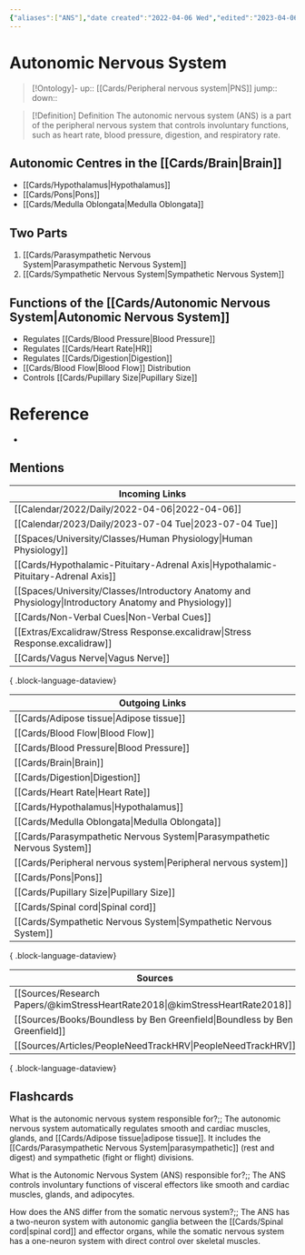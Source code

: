 ```yaml
---
{"aliases":["ANS"],"date created":"2022-04-06 Wed","edited":"2023-04-06 Thu","dg-publish":true,"tags":["Uni/HBIO1009","Uni/LFS112","flashcards/LFS112"],"permalink":"/cards/autonomic-nervous-system/","dgPassFrontmatter":true}
---
```


# Autonomic Nervous System

> [!Ontology]-
> up:: [[Cards/Peripheral nervous system\|PNS]]
> jump::
> down:: 

> [!Definition] Definition
> The autonomic nervous system (ANS) is a part of the peripheral nervous system that controls involuntary functions, such as heart rate, blood pressure, digestion, and respiratory rate. 

## Autonomic Centres in the [[Cards/Brain\|Brain]]
- [[Cards/Hypothalamus\|Hypothalamus]]
- [[Cards/Pons\|Pons]]
- [[Cards/Medulla Oblongata\|Medulla Oblongata]]

## Two Parts
1. [[Cards/Parasympathetic Nervous System\|Parasympathetic Nervous System]]
2. [[Cards/Sympathetic Nervous System\|Sympathetic Nervous System]]

## Functions of the [[Cards/Autonomic Nervous System\|Autonomic Nervous System]]
- Regulates [[Cards/Blood Pressure\|Blood Pressure]]
- Regulates [[Cards/Heart Rate\|HR]]
- Regulates [[Cards/Digestion\|Digestion]]
- [[Cards/Blood Flow\|Blood Flow]] Distribution
- Controls [[Cards/Pupillary Size\|Pupillary Size]]
# Reference
- 

## Mentions
| Incoming Links                                                                                            |
| --------------------------------------------------------------------------------------------------------- |
| [[Calendar/2022/Daily/2022-04-06\|2022-04-06]]                                                         |
| [[Calendar/2023/Daily/2023-07-04 Tue\|2023-07-04 Tue]]                                                 |
| [[Spaces/University/Classes/Human Physiology\|Human Physiology]]                                       |
| [[Cards/Hypothalamic-Pituitary-Adrenal Axis\|Hypothalamic-Pituitary-Adrenal Axis]]                     |
| [[Spaces/University/Classes/Introductory Anatomy and Physiology\|Introductory Anatomy and Physiology]] |
| [[Cards/Non-Verbal Cues\|Non-Verbal Cues]]                                                             |
| [[Extras/Excalidraw/Stress Response.excalidraw\|Stress Response.excalidraw]]                           |
| [[Cards/Vagus Nerve\|Vagus Nerve]]                                                                     |

{ .block-language-dataview}

| Outgoing Links                                                              |
| --------------------------------------------------------------------------- |
| [[Cards/Adipose tissue\|Adipose tissue]]                                 |
| [[Cards/Blood Flow\|Blood Flow]]                                         |
| [[Cards/Blood Pressure\|Blood Pressure]]                                 |
| [[Cards/Brain\|Brain]]                                                   |
| [[Cards/Digestion\|Digestion]]                                           |
| [[Cards/Heart Rate\|Heart Rate]]                                         |
| [[Cards/Hypothalamus\|Hypothalamus]]                                     |
| [[Cards/Medulla Oblongata\|Medulla Oblongata]]                           |
| [[Cards/Parasympathetic Nervous System\|Parasympathetic Nervous System]] |
| [[Cards/Peripheral nervous system\|Peripheral nervous system]]           |
| [[Cards/Pons\|Pons]]                                                     |
| [[Cards/Pupillary Size\|Pupillary Size]]                                 |
| [[Cards/Spinal cord\|Spinal cord]]                                       |
| [[Cards/Sympathetic Nervous System\|Sympathetic Nervous System]]         |

{ .block-language-dataview}

| Sources                                                                         |
| ------------------------------------------------------------------------------- |
| [[Sources/Research Papers/@kimStressHeartRate2018\|@kimStressHeartRate2018]] |
| [[Sources/Books/Boundless by Ben Greenfield\|Boundless by Ben Greenfield]]   |
| [[Sources/Articles/PeopleNeedTrackHRV\|PeopleNeedTrackHRV]]                  |

{ .block-language-dataview}

## Flashcards

What is the autonomic nervous system responsible for?;; The autonomic nervous system automatically regulates smooth and cardiac muscles, glands, and [[Cards/Adipose tissue\|adipose tissue]]. It includes the [[Cards/Parasympathetic Nervous System\|parasympathetic]] (rest and digest) and sympathetic (fight or flight) divisions.
<!--SR:!2023-10-29,8,160-->

What is the Autonomic Nervous System (ANS) responsible for?;; The ANS controls involuntary functions of visceral effectors like smooth and cardiac muscles, glands, and adipocytes.
<!--SR:!2023-12-20,74,250-->

How does the ANS differ from the somatic nervous system?;; The ANS has a two-neuron system with autonomic ganglia between the [[Cards/Spinal cord\|spinal cord]] and effector organs, while the somatic nervous system has a one-neuron system with direct control over skeletal muscles.
<!--SR:!2023-11-04,14,180-->

